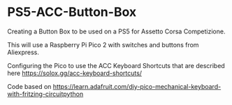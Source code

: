 # PS5-ACC-Button-Box

Creating a Button Box to be used on a PS5 for Assetto Corsa Competizione.

This will use a Raspberry Pi Pico 2 with switches and buttons from Aliexpress.

Configuring the Pico to use the ACC Keyboard Shortcuts that are described here https://solox.gg/acc-keyboard-shortcuts/

Code based on https://learn.adafruit.com/diy-pico-mechanical-keyboard-with-fritzing-circuitpython
